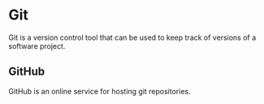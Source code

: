 # Git



Git is a version control tool that can be used to keep track of versions of a software project.



## GitHub



GitHub is an online service for hosting git repositories.


